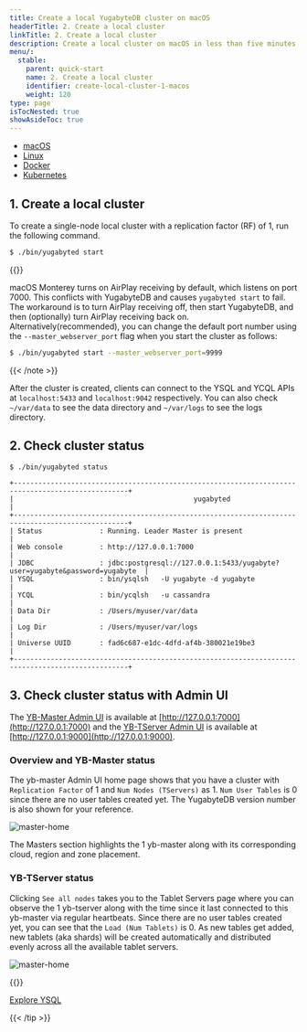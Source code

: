 ```yaml
---
title: Create a local YugabyteDB cluster on macOS
headerTitle: 2. Create a local cluster
linkTitle: 2. Create a local cluster
description: Create a local cluster on macOS in less than five minutes.
menu/:
  stable:
    parent: quick-start
    name: 2. Create a local cluster
    identifier: create-local-cluster-1-macos
    weight: 120
type: page
isTocNested: true
showAsideToc: true
---
```


<ul class="nav nav-tabs-alt nav-tabs-yb">

  <li >
    <a href="../macos/" class="nav-link active">
      <i class="fab fa-apple" aria-hidden="true"></i>
      macOS
    </a>
  </li>

  <li >
    <a href="../linux/" class="nav-link">
      <i class="fab fa-linux" aria-hidden="true"></i>
      Linux
    </a>
  </li>

  <li >
    <a href="../docker/" class="nav-link">
      <i class="fab fa-docker" aria-hidden="true"></i>
      Docker
    </a>
  </li>

  <li >
    <a href="../kubernetes/" class="nav-link">
      <i class="fas fa-cubes" aria-hidden="true"></i>
      Kubernetes
    </a>
  </li>

</ul>

## 1. Create a local cluster

To create a single-node local cluster with a replication factor (RF) of 1, run the following command.

```sh
$ ./bin/yugabyted start
```

{{<note title="Note for macOS Monterey" >}}

macOS Monterey turns on AirPlay receiving by default, which listens on port 7000. This conflicts with YugabyteDB and causes `yugabyted start` to fail. The workaround is to turn AirPlay receiving off, then start YugabyteDB, and then (optionally) turn AirPlay receiving back on. Alternatively(recommended), you can change the default port number using the `--master_webserver_port` flag when you start the cluster as follows:

```sh
$ ./bin/yugabyted start --master_webserver_port=9999
```

{{< /note >}}

After the cluster is created, clients can connect to the YSQL and YCQL APIs at `localhost:5433` and `localhost:9042` respectively. You can also check `~/var/data` to see the data directory and `~/var/logs` to see the logs directory.

## 2. Check cluster status

```sh
$ ./bin/yugabyted status
```

```output
+--------------------------------------------------------------------------------------------------+
|                                            yugabyted                                             |
+--------------------------------------------------------------------------------------------------+
| Status              : Running. Leader Master is present                                          |
| Web console         : http://127.0.0.1:7000                                                      |
| JDBC                : jdbc:postgresql://127.0.0.1:5433/yugabyte?user=yugabyte&password=yugabyte  |
| YSQL                : bin/ysqlsh   -U yugabyte -d yugabyte                                       |
| YCQL                : bin/ycqlsh   -u cassandra                                                  |
| Data Dir            : /Users/myuser/var/data                                                     |
| Log Dir             : /Users/myuser/var/logs                                                     |
| Universe UUID       : fad6c687-e1dc-4dfd-af4b-380021e19be3                                       |
+--------------------------------------------------------------------------------------------------+
```

## 3. Check cluster status with Admin UI

The [YB-Master Admin UI](../../../reference/configuration/yb-master/#admin-ui) is available at [http://127.0.0.1:7000](http://127.0.0.1:7000) and the [YB-TServer Admin UI](../../../reference/configuration/yb-tserver/#admin-ui) is available at [http://127.0.0.1:9000](http://127.0.0.1:9000).

### Overview and YB-Master status

The yb-master Admin UI home page shows that you have a cluster with `Replication Factor` of 1 and `Num Nodes (TServers)` as 1. `Num User Tables` is 0 since there are no user tables created yet. The YugabyteDB version number is also shown for your reference.

![master-home](/images/admin/master-home-binary-rf1.png)

The Masters section highlights the 1 yb-master along with its corresponding cloud, region and zone placement.

### YB-TServer status

Clicking `See all nodes` takes you to the Tablet Servers page where you can observe the 1 yb-tserver along with the time since it last connected to this yb-master via regular heartbeats. Since there are no user tables created yet, you can see that the `Load (Num Tablets)` is 0. As new tables get added, new tablets (aka shards) will be created automatically and distributed evenly across all the available tablet servers.

![master-home](/images/admin/master-tservers-list-binary-rf1.png)

{{<tip title="Next step" >}}

[Explore YSQL](../../explore/ysql/)

{{< /tip >}}
